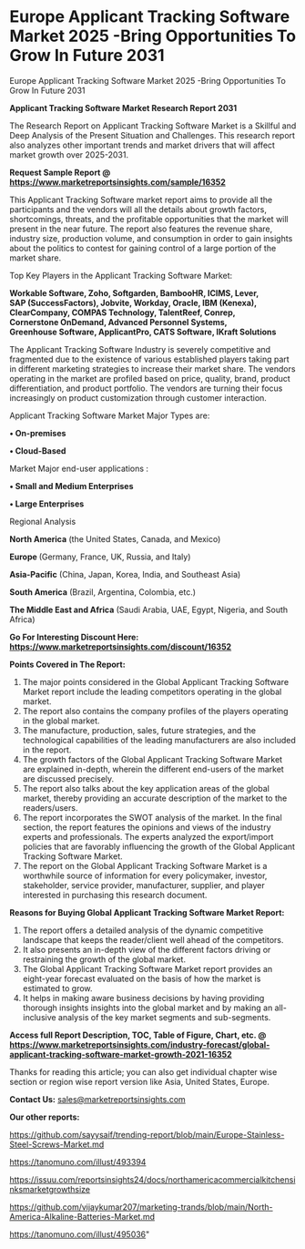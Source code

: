 # Europe Applicant Tracking Software Market 2025 -Bring Opportunities To Grow In Future 2031
Europe Applicant Tracking Software Market 2025 -Bring Opportunities To Grow In Future 2031

<strong>Applicant Tracking Software Market Research Report 2031</strong>

The Research Report on Applicant Tracking Software Market is a Skillful and Deep Analysis of the Present Situation and Challenges. This research report also analyzes other important trends and market drivers that will affect market growth over 2025-2031.

<strong>Request Sample Report @ <a href=https://www.marketreportsinsights.com/sample/16352>https://www.marketreportsinsights.com/sample/16352</a></strong>

This Applicant Tracking Software market report aims to provide all the participants and the vendors will all the details about growth factors, shortcomings, threats, and the profitable opportunities that the market will present in the near future. The report also features the revenue share, industry size, production volume, and consumption in order to gain insights about the politics to contest for gaining control of a large portion of the market share.

Top Key Players in the Applicant Tracking Software Market:

<strong>Workable Software, Zoho, Softgarden, BambooHR, ICIMS, Lever, SAP (SuccessFactors), Jobvite, Workday, Oracle, IBM (Kenexa), ClearCompany, COMPAS Technology, TalentReef, Conrep, Cornerstone OnDemand, Advanced Personnel Systems, Greenhouse Software, ApplicantPro, CATS Software, IKraft Solutions</strong>

The Applicant Tracking Software Industry is severely competitive and fragmented due to the existence of various established players taking part in different marketing strategies to increase their market share. The vendors operating in the market are profiled based on price, quality, brand, product differentiation, and product portfolio. The vendors are turning their focus increasingly on product customization through customer interaction.

Applicant Tracking Software Market Major Types are:

<strong>• On-premises

• Cloud-Based</strong>

Market Major end-user applications :

<strong>• Small and Medium Enterprises

• Large Enterprises</strong>

Regional Analysis

</u><strong><b>North America</b></strong> (the United States, Canada, and Mexico)

<strong><b>Europe </b></strong>(Germany, France, UK, Russia, and Italy)

<strong><b>Asia-Pacific</b></strong> (China, Japan, Korea, India, and Southeast Asia)

<strong><b>South America</b></strong> (Brazil, Argentina, Colombia, etc.)

<strong><b>The Middle East and Africa</b></strong> (Saudi Arabia, UAE, Egypt, Nigeria, and South Africa)

<strong>Go For Interesting Discount Here: <a href=https://www.marketreportsinsights.com/discount/16352>https://www.marketreportsinsights.com/discount/16352</a></strong>

<strong>Points Covered in The Report:</strong>
<ol>
  <li>The major points considered in the Global Applicant Tracking Software Market report include the leading competitors operating in the global market.</li>
  <li>The report also contains the company profiles of the players operating in the global market.</li>
  <li>The manufacture, production, sales, future strategies, and the technological capabilities of the leading manufacturers are also included in the report.</li>
  <li>The growth factors of the Global Applicant Tracking Software Market are explained in-depth, wherein the different end-users of the market are discussed precisely.</li>
  <li>The report also talks about the key application areas of the global market, thereby providing an accurate description of the market to the readers/users.</li>
  <li>The report incorporates the SWOT analysis of the market. In the final section, the report features the opinions and views of the industry experts and professionals. The experts analyzed the export/import policies that are favorably influencing the growth of the Global Applicant Tracking Software Market.</li>
  <li>The report on the Global Applicant Tracking Software Market is a worthwhile source of information for every policymaker, investor, stakeholder, service provider, manufacturer, supplier, and player interested in purchasing this research document.</li>
</ol>
<strong>Reasons for Buying Global Applicant Tracking Software Market Report:</strong>

<ol>
  <li>The report offers a detailed analysis of the dynamic competitive landscape that keeps the reader/client well ahead of the competitors.</li>
  <li>It also presents an in-depth view of the different factors driving or restraining the growth of the global market.</li>
  <li>The Global Applicant Tracking Software Market report provides an eight-year forecast evaluated on the basis of how the market is estimated to grow.</li>
  <li>It helps in making aware business decisions by having providing thorough insights insights into the global market and by making an all-inclusive analysis of the key market segments and sub-segments.</li>
</ol>
<strong>Access full Report Description, TOC, Table of Figure, Chart, etc. @ <a href=https://www.marketreportsinsights.com/industry-forecast/global-applicant-tracking-software-market-growth-2021-16352>https://www.marketreportsinsights.com/industry-forecast/global-applicant-tracking-software-market-growth-2021-16352</a></strong>


Thanks for reading this article; you can also get individual chapter wise section or region wise report version like Asia, United States, Europe.

<strong>Contact Us:</strong>
sales@marketreportsinsights.com

<strong>Our other reports:</strong>

<a href=https://github.com/sayysaif/trending-report/blob/main/Europe-Stainless-Steel-Screws-Market.md>https://github.com/sayysaif/trending-report/blob/main/Europe-Stainless-Steel-Screws-Market.md</a>

<a href=https://tanomuno.com/illust/493394>https://tanomuno.com/illust/493394</a>

<a href=https://issuu.com/reportsinsights24/docs/northamericacommercialkitchensinksmarketgrowthsize>https://issuu.com/reportsinsights24/docs/northamericacommercialkitchensinksmarketgrowthsize</a>

<a href=https://github.com/vijaykumar207/marketing-trands/blob/main/North-America-Alkaline-Batteries-Market.md>https://github.com/vijaykumar207/marketing-trands/blob/main/North-America-Alkaline-Batteries-Market.md</a>

<a href=https://tanomuno.com/illust/495036>https://tanomuno.com/illust/495036</a>"
